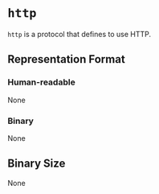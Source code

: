 # `http`

`http` is a protocol that defines to use HTTP.

## Representation Format

### Human-readable

None
	
### Binary

None

## Binary Size

None